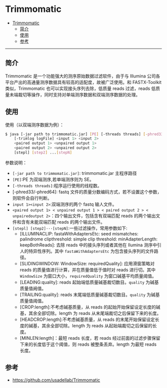 # Trimmomatic

- [Trimmomatic](#trimmomatic)
  - [简介](#简介)
  - [使用](#使用)
  - [参考](#参考)

***

## 简介

Trimmomatic 是一个功能强大的测序原始数据过滤软件，由于与 Illumina 公司各平台产出的高通量测序数据具有较高的适配度，故被广泛使用。和 FASTX-Toolkit 类似，Trimmomatic 也可以实现接头序列去除，低质量 reads 过滤，reads 低质量未端裁切等操作，同时支持对单端测序数据和双端测序数据的处理。

## 使用

使用（以双端测序数据为例）：

```bash
$ java [-jar path to trimmomatic.jar] [PE] [-threads threads] [-phred33/-phred64]
    [-trimlog logFile] <input 1> <input 2> 
    <paired output 1> <unpaired output 1>
    <paired output 2> <unpaired output 2>
    [stepl] [step2] ...[stepN]
```

参数说明：

- `[-jar path to trimmomatic.jar]`: trimmomatic.jar 主程序路径
- `[PE]`:PE 为双端测序,若单端测序则为 SE。
- `[-threads threads]`:程序运行使用的线程数。
- [-phred33/-phred64]: fastq 文件的质量分数编码方式，若不设置这个参数，则软件会自行判断。
- `input 1><input 2>`:双端测序的两个 fastq 输人文件。
- `<paired output 1> < unpaired output 1 > < paired output 2 > < unpairedoutput 2>`：四个输出文件，包括含有双端匹配 reads 的两个输出文件和含有未能双端匹配 reads 的两个输出文件。
- `[stepl] [step2]···[stepN]`:一些过滤操作，常用参数如下:
  - [ILLUMINACLIP: fastaWithAdaptersEtc: seed mismatches: palindrome clipthreshold: simple clip threshold: minAdapterLength: keepBothReads]: 去除 reads 中的接头序列或者其他在 Ilumina 测序中引人的特异性序列。其中 `fastaWithAdaptersEtc` 为包含接头序列的文件路径。
  - [SLIDINGWINDOW: WindowSize: requiredQuality]: 应用滑窗策略对 reads 的质量值进行计算，并在质量值低于值时对 reads 进行切。其中 `WindowSize` 为窗口大小，`requiredQuality` 为窗口碱基平均质量阈值。
  - [LEADING:quality]: reads 起始端低质量碱基裁切数目。`quality` 为碱基质量值阙值。
  - [TRAILING:quality]: reads 末尾端低质量碱基裁切数目。`quality` 为碱基质量值阈值。
  - [CROP:length]:不考虑碱基质量，从 reads 的起始开始保留设定长度的碱基，其余全部切除。length 为 reads 从末尾端裁切之后保留下来的长度。
  - [HEADCROP:length]:不考虑碱基质量，从 reads 的末尾开始保留设定长度的碱基，其余全部切除。length 为 reads 从起始端裁切之后保留的长度。
  - [MINLEN:length]：最短 reads 长度，若 reads 经过前面的过滤步骤保留下来的长度低于这个阈值，则 reads 被整条丢弃。length 为最短 reads 长度。

## 参考

- https://github.com/usadellab/Trimmomatic